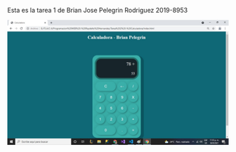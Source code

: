 Esta es la tarea 1 de Brian Jose Pelegrin Rodriguez 2019-8953

![Captura 1  de pantalla](https://github.com/BrayanPelegrin/Tarea-2-Calculadora/blob/main/Capturas/Captura.jpg)
